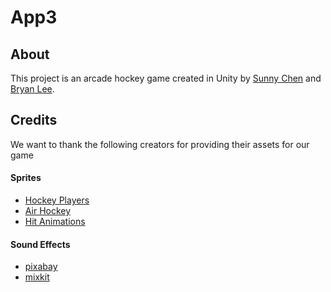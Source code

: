 # App3
## About
This project is an arcade hockey game created in Unity by [Sunny Chen](https://github.com/sunnychen24) and [Bryan Lee](https://github.com/B-lee71).

## Credits
We want to thank the following creators for providing their assets for our game

#### Sprites
- [Hockey Players](https://opengameart.org/content/hockey-players)
- [Air Hockey](https://opengameart.org/content/air-hockey)
- [Hit Animations](https://opengameart.org/content/pixelated-hit-animations)

#### Sound Effects
- [pixabay](https://pixabay.com/sound-effects/)
- [mixkit](https://mixkit.co/free-sound-effects/)
